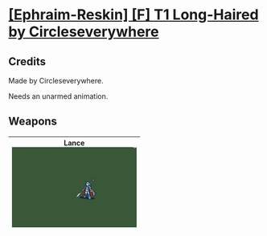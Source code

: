 # [\[Ephraim-Reskin\] \[F\] T1 Long-Haired by Circleseverywhere](./)
## Credits

Made by Circleseverywhere.

Needs an unarmed animation.

## Weapons

| <b>Lance</b><br/><img alt="Lance animation" src="./2.%20Lance/Lance.gif"/> |
| :---: |
